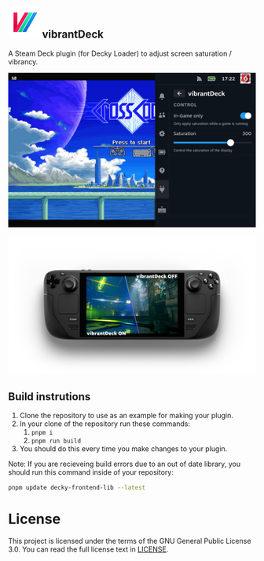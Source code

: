 <img src="assets/vibrant.svg" width="64" alt="Logo" title="vibrant Logo"> vibrantDeck
---
A Steam Deck plugin (for Decky Loader) to adjust screen saturation / vibrancy.

![Screenshot of Deck UI](assets/screenshot.jpg)

![Example Screenshot](assets/mockup.webp)

## Build instrutions
1. Clone the repository to use as an example for making your plugin.
2. In your clone of the repository run these commands:
   1. ``pnpm i``
   2. ``pnpm run build``
3. You should do this every time you make changes to your plugin.

Note: If you are recieveing build errors due to an out of date library, you should run this command inside of
your repository:

```bash
pnpm update decky-frontend-lib --latest
```

# License
This project is licensed under the terms of the GNU General Public License 3.0. You can read the full license
text in [LICENSE](LICENSE).
